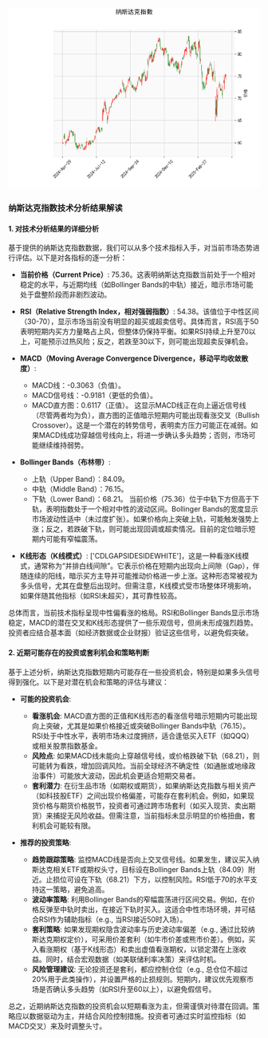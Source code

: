 ![图](NDAQ.png)

### 纳斯达克指数技术分析结果解读

#### 1. 对技术分析结果的详细分析
基于提供的纳斯达克指数数据，我们可以从多个技术指标入手，对当前市场态势进行评估。以下是对各指标的逐一分析：

- **当前价格（Current Price）**: 75.36。这表明纳斯达克指数当前处于一个相对稳定的水平，与近期均线（如Bollinger Bands的中轨）接近，暗示市场可能处于盘整阶段而非剧烈波动。

- **RSI（Relative Strength Index，相对强弱指数）**: 54.38。该值位于中性区间（30-70），显示市场当前没有明显的超买或超卖信号。具体而言，RSI高于50表明短期内买方力量略占上风，但整体仍保持平衡。如果RSI持续上升至70以上，可能预示过热风险；反之，若跌至30以下，则可能出现超卖反弹机会。

- **MACD（Moving Average Convergence Divergence，移动平均收敛散度）**: 
  - MACD线：-0.3063（负值）。
  - MACD信号线：-0.9181（更低的负值）。
  - MACD直方图：0.6117（正值）。
  这显示MACD线正在向上逼近信号线（尽管两者均为负），直方图的正值暗示短期内可能出现看涨交叉（Bullish Crossover）。这是一个潜在的转势信号，表明卖方压力可能正在减弱。如果MACD线成功穿越信号线向上，将进一步确认多头趋势；否则，市场可能继续维持弱势。

- **Bollinger Bands（布林带）**:
  - 上轨（Upper Band）：84.09。
  - 中轨（Middle Band）：76.15。
  - 下轨（Lower Band）：68.21。
  当前价格（75.36）位于中轨下方但高于下轨，表明指数处于一个相对中性的波动区间。Bollinger Bands的宽度显示市场波动性适中（未过度扩张）。如果价格向上突破上轨，可能触发强势上涨；反之，若跌破下轨，则可能出现回调或超卖情况。目前的定位暗示短期内可能有窄幅震荡。

- **K线形态（K线模式）**: ['CDLGAPSIDESIDEWHITE']，这是一种看涨K线模式，通常称为“并排白线间隙”。它表示价格在短期内出现向上间隙（Gap），伴随连续的阳线，暗示买方主导并可能推动价格进一步上涨。这种形态常被视为多头信号，尤其在盘整后出现时。但需注意，K线模式受市场整体环境影响，如果伴随其他指标（如RSI未超买），其可靠性较高。

总体而言，当前技术指标呈现中性偏看涨的格局。RSI和Bollinger Bands显示市场稳定，MACD的潜在交叉和K线形态提供了一些乐观信号，但尚未形成强烈趋势。投资者应结合基本面（如经济数据或企业财报）验证这些信号，以避免假突破。

#### 2. 近期可能存在的投资或套利机会和策略判断
基于上述分析，纳斯达克指数短期内可能存在一些投资机会，特别是如果多头信号得到强化。以下是对潜在机会和策略的评估与建议：

- **可能的投资机会**:
  - **看涨机会**: MACD直方图的正值和K线形态的看涨信号暗示短期内可能出现向上突破，尤其是如果价格接近或突破Bollinger Bands中轨（76.15）。RSI处于中性水平，表明市场未过度拥挤，适合逢低买入ETF（如QQQ）或相关股票指数基金。
  - **风险点**: 如果MACD线未能向上穿越信号线，或价格跌破下轨（68.21），则可能转为看跌，增加回调风险。当前全球经济不确定性（如通胀或地缘政治事件）可能放大波动，因此机会更适合短期交易者。
  - **套利潜力**: 在衍生品市场（如期权或期货），如果纳斯达克指数与相关资产（如科技股ETF）之间出现价格偏差，可能存在套利机会。例如，如果现货价格与期货价格脱节，投资者可通过跨市场套利（如买入现货、卖出期货）来捕捉无风险收益。但需注意，当前指标未显示明显的价格扭曲，套利机会可能较有限。

- **推荐的投资策略**:
  - **趋势跟踪策略**: 监控MACD线是否向上交叉信号线。如果发生，建议买入纳斯达克相关ETF或期权头寸，目标设在Bollinger Bands上轨（84.09）附近。止损位可设在下轨（68.21）下方，以控制风险。RSI低于70的水平支持这一策略，避免追高。
  - **波动率策略**: 利用Bollinger Bands的窄幅震荡进行区间交易。例如，在价格反弹至中轨时卖出，在接近下轨时买入。这适合中性市场环境，并可结合RSI作为辅助指标（e.g., 当RSI接近50时入场）。
  - **套利策略**: 如果发现期权隐含波动率与历史波动率偏差（e.g., 通过比较纳斯达克期权定价），可采用价差套利（如牛市价差或熊市价差）。例如，买入看涨期权（基于K线形态）和卖出虚值看涨期权，以锁定潜在上涨收益。同时，结合宏观数据（如美联储利率决策）来评估时机。
  - **风险管理建议**: 无论投资还是套利，都应控制仓位（e.g., 总仓位不超过20%用于此类操作），并设置严格的止损规则。短期内，建议优先观察市场是否确认多头趋势（如RSI升至60以上），以避免假信号。

总之，近期纳斯达克指数的投资机会以短期看涨为主，但需谨慎对待潜在回调。策略应以数据驱动为主，并结合风险控制措施。投资者可通过实时监控指标（如MACD交叉）来及时调整头寸。